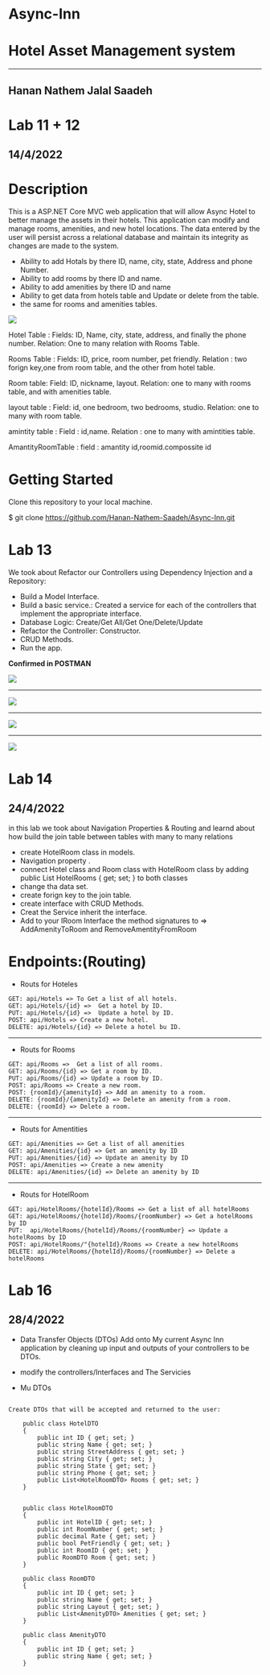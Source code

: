 # Async-Inn
# Hotel Asset Management system
---

## Hanan Nathem Jalal Saadeh

# Lab 11 + 12
## 14/4/2022


# Description

This is a ASP.NET Core MVC web application that will allow Async Hotel to better manage the assets in their hotels. This application can modify and manage rooms, amenities, and new hotel locations. The data entered by the user will persist across a relational database and maintain its integrity as changes are made to the system.

- Ability to add Hotals by there ID, name, city, state, Address and phone Number.
- Ability to add rooms by there ID and name.
- Ability to add amenities by there ID and name
- Ability to get data from hotels table and Update or delete from the table.
- the same for rooms and amenities tables.

 ![](./img/Async-Inn-Hottel.drawio.png)

 Hotel Table :
 Fields: ID, Name, city, state, address, and finally the phone number.
Relation: One to many relation with Rooms Table.

Rooms Table :
Fields: ID, price, room number, pet friendly.
Relation : two forign key,one from room table, and the other from hotel table.

Room table:
Field: ID, nickname, layout.
Relation: one to many with rooms table, and with amenities table.

layout table :
Field: id, one bedroom, two bedrooms, studio.
Relation: one to many with room table.

amintity table :
Field : id,name.
Relation : one to many with amintities table.

AmantityRoomTable :
field : amantity id,roomid.compossite id 


# Getting Started
Clone this repository to your local machine.

$ git clone https://github.com/Hanan-Nathem-Saadeh/Async-Inn.git


# Lab 13

We took about Refactor our Controllers using Dependency Injection and a Repository:

- Build a Model Interface.
- Build a basic service.:
Created a service for each of the controllers that implement the appropriate interface.
- Database Logic: Create/Get All/Get One/Delete/Update
- Refactor the Controller: Constructor.
- CRUD Methods.
- Run the app.

**Confirmed in POSTMAN**

![](./img/async-inn-erd.png)

---
![](./img/Hotels.png)

---
![](./img/Rooms.png)

---

![](./img/Amentities.png)


# Lab 14
## 24/4/2022
in this lab we took about Navigation Properties & Routing
and learnd about how build the join table between tables with many to many relations

- create HotelRoom class in models.
- Navigation property .
- connect Hotel class and Room class with HotelRoom class by adding
public List<HotelRoom> HotelRooms { get; set; } to both classes
- change tha data set.
- create forign key to the join table.
- create interface with CRUD Methods.
- Creat the Service inherit the interface.
- Add to your IRoom Interface the method signatures to => AddAmenityToRoom and RemoveAmentityFromRoom

# Endpoints:(Routing)

- Routs for Hoteles

```
GET: api/Hotels => To Get a list of all hotels.
GET: api/Hotels/{id} =>  Get a hotel by ID.
PUT: api/Hotels/{id} =>  Update a hotel by ID.
POST: api/Hotels => Create a new hotel.
DELETE: api/Hotels/{id} => Delete a hotel bu ID.
```

--- 

- Routs for Rooms 

```
GET: api/Rooms =>  Get a list of all rooms.
GET: api/Rooms/{id} => Get a room by ID.
PUT: api/Rooms/{id} => Update a room by ID.
POST: api/Rooms => Create a new room.
POST: {roomId}/{amenityId} => Add an amenity to a room.
DELETE: {roomId}/{amenityId} => Delete an amenity from a room.
DELETE: {roomId} => Delete a room.
```

---

- Routs for Amentities

```
GET: api/Amenities => Get a list of all amenities
GET: api/Amenities/{id} => Get an amenity by ID
PUT: api/Amenities/{id} => Update an amenity by ID
POST: api/Amenities => Create a new amenity
DELETE: api/Amenities/{id} => Delete an amenity by ID
```

---

- Routs for HotelRoom

```
GET: api/HotelRooms/{hotelId}/Rooms => Get a list of all hotelRooms
GET: api/HotelRooms/{hotelId}/Rooms/{roomNumber} => Get a hotelRooms by ID
PUT:  api/HotelRooms/{hotelId}/Rooms/{roomNumber} => Update a hotelRooms by ID
POST: api/HotelRooms/"{hotelId}/Rooms => Create a new hotelRooms
DELETE: api/HotelRooms/{hotelId}/Rooms/{roomNumber} => Delete a hotelRooms

```
# Lab 16
## 28/4/2022

- Data Transfer Objects (DTOs)
Add onto My current Async Inn application by cleaning up input and outputs of your controllers to be DTOs.

- modify the controllers/Interfaces and The Servicies
- Mu DTOs

```

Create DTOs that will be accepted and returned to the user:

    public class HotelDTO
    {
        public int ID { get; set; }
        public string Name { get; set; }
        public string StreetAddress { get; set; }
        public string City { get; set; }
        public string State { get; set; }
        public string Phone { get; set; }
        public List<HotelRoomDTO> Rooms { get; set; }
    }


    public class HotelRoomDTO
    {
        public int HotelID { get; set; }
        public int RoomNumber { get; set; }
        public decimal Rate { get; set; }
        public bool PetFriendly { get; set; }
        public int RoomID { get; set; }
        public RoomDTO Room { get; set; }
    }

    public class RoomDTO
    {
        public int ID { get; set; }
        public string Name { get; set; }
        public string Layout { get; set; }
        public List<AmenityDTO> Amenities { get; set; }
    }

    public class AmenityDTO
    {
        public int ID { get; set; }
        public string Name { get; set; }
    }

```


